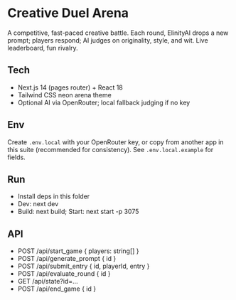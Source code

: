 # Creative Duel Arena

A competitive, fast-paced creative battle. Each round, ElinityAI drops a new prompt; players respond; AI judges on originality, style, and wit. Live leaderboard, fun rivalry.

## Tech
- Next.js 14 (pages router) + React 18
- Tailwind CSS neon arena theme
- Optional AI via OpenRouter; local fallback judging if no key

## Env
Create `.env.local` with your OpenRouter key, or copy from another app in this suite (recommended for consistency). See `.env.local.example` for fields.

## Run
- Install deps in this folder
- Dev: next dev
- Build: next build; Start: next start -p 3075

## API
- POST /api/start_game { players: string[] }
- POST /api/generate_prompt { id }
- POST /api/submit_entry { id, playerId, entry }
- POST /api/evaluate_round { id }
- GET  /api/state?id=...
- POST /api/end_game { id }
